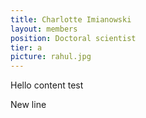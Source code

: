 ```yaml
---
title: Charlotte Imianowski
layout: members
position: Doctoral scientist
tier: a
picture: rahul.jpg
---
```


Hello content test

New line

